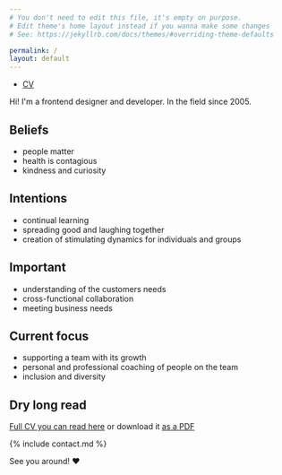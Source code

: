```yaml
---
# You don't need to edit this file, it's empty on purpose.
# Edit theme's home layout instead if you wanna make some changes
# See: https://jekyllrb.com/docs/themes/#overriding-theme-defaults

permalink: /
layout: default
---
```


<nav>
  <ul>
    <li class="nav__item {% if location == '/' or page.layout == 'default' %}active {% endif %}"><a href="cv">CV</a></li>
  </ul>
</nav>

Hi! I'm a frontend designer and developer. In the field since 2005.


## Beliefs
- people matter
- health is contagious
- kindness and curiosity


## Intentions
- continual learning
- spreading good and laughing together
- creation of stimulating dynamics for individuals and groups


## Important
- understanding of the customers needs
- cross-functional collaboration
- meeting business needs


## Current focus
- supporting a team with its growth
- personal and professional coaching of people on the team
- inclusion and diversity


## Dry long read
[Full CV you can read here](cv) or download it [as a PDF](/tania-abanina-cv.pdf)


{% include contact.md %}

<!--

## Another place on the web
- [tataata](http://tataata.com) -->

See you around! ♥
